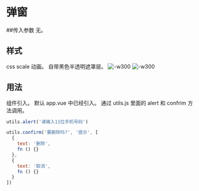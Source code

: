 # 弹窗
##传入参数
无。

## 样式
css scale 动画。
自带黑色半透明遮罩层。
![-w300](http://markdownpic.hq5544.com/2016-04-27-14617512487423.jpg)
![-w300](http://markdownpic.hq5544.com/2016-04-27-14617514055431.jpg)


## 用法
组件引入。
默认 app.vue 中已经引入。
通过 utils.js 里面的 alert 和 confrim 方法调用。

```js
utils.alert('请输入11位手机号码')

utils.confirm('要删除吗?', '提示', [
  {
    text: '删除',
    fn () {}
  },
  {
    text: '取消',
    fn () {}
  }
])
```


